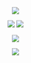 <p align = "center">
  <img src = "https://github-profile-trophy.vercel.app/?username=ryo-ma&theme=onedark">
</p>

<p align = "center">
  <img  src = "https://github-readme-stats.vercel.app/api?username=axlrott&count_private=true&show_icons=true&theme=dark&line_height=27">
  <img src = "https://github-readme-stats.vercel.app/api/top-langs/?username=axlrott&theme=dark">
</p>

<p align = "center">
 <img  src="https://github-readme-streak-stats.herokuapp.com/?user=axlrott&show_icons=true&locale=en&layout=compact&theme=dark&line_height=0" />
</p> 

<p align = "center">
 <img src="https://activity-graph.herokuapp.com/graph?username=axlrott&theme=react-dark">
</p> 
